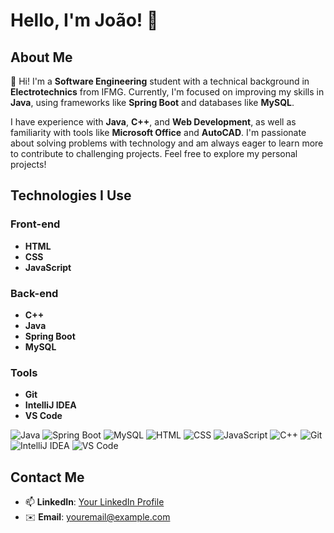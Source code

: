 # Hello, I'm João! 👋  

## About Me  
👋 Hi! I'm a **Software Engineering** student with a technical background in **Electrotechnics** from IFMG. Currently, I'm focused on improving my skills in **Java**, using frameworks like **Spring Boot** and databases like **MySQL**.  

I have experience with **Java**, **C++**, and **Web Development**, as well as familiarity with tools like **Microsoft Office** and **AutoCAD**. I'm passionate about solving problems with technology and am always eager to learn more to contribute to challenging projects. Feel free to explore my personal projects!  

## Technologies I Use  
### Front-end  
- **HTML**  
- **CSS**  
- **JavaScript**  

### Back-end  
- **C++**  
- **Java**  
- **Spring Boot**  
- **MySQL**  

### Tools  
- **Git**  
- **IntelliJ IDEA**  
- **VS Code**  

![Java](https://img.shields.io/badge/Java-ED8B00?style=for-the-badge&logo=openjdk&logoColor=white)
![Spring Boot](https://img.shields.io/badge/Spring_Boot-6DB33F?style=for-the-badge&logo=spring&logoColor=white)
![MySQL](https://img.shields.io/badge/MySQL-4479A1?style=for-the-badge&logo=mysql&logoColor=white)
![HTML](https://img.shields.io/badge/HTML-E34F26?style=for-the-badge&logo=html5&logoColor=white)
![CSS](https://img.shields.io/badge/CSS-1572B6?style=for-the-badge&logo=css3&logoColor=white)
![JavaScript](https://img.shields.io/badge/JavaScript-F7DF1E?style=for-the-badge&logo=javascript&logoColor=black)
![C++](https://img.shields.io/badge/C%2B%2B-00599C?style=for-the-badge&logo=c%2B%2B&logoColor=white)
![Git](https://img.shields.io/badge/Git-F05032?style=for-the-badge&logo=git&logoColor=white)
![IntelliJ IDEA](https://img.shields.io/badge/IntelliJ_IDEA-000000?style=for-the-badge&logo=intellij-idea&logoColor=white)
![VS Code](https://img.shields.io/badge/VS_Code-007ACC?style=for-the-badge&logo=visual-studio-code&logoColor=white)

## Contact Me  
- 📫 **LinkedIn**: [Your LinkedIn Profile](https://www.linkedin.com/in/your-profile)  
- ✉️ **Email**: youremail@example.com  
